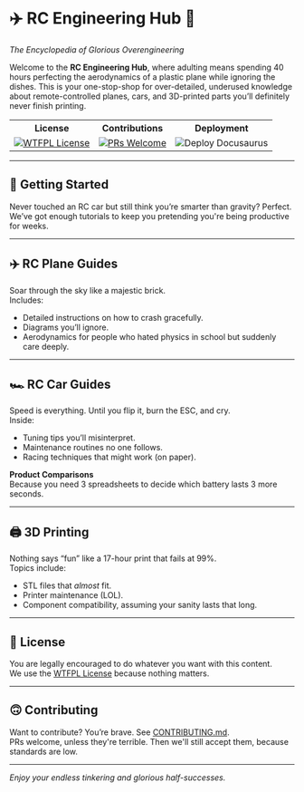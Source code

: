 # ✈️ RC Engineering Hub 🚗  
_The Encyclopedia of Glorious Overengineering_

Welcome to the **RC Engineering Hub**, where adulting means spending 40 hours perfecting the aerodynamics of a plastic plane while ignoring the dishes. This is your one-stop-shop for over-detailed, underused knowledge about remote-controlled planes, cars, and 3D-printed parts you’ll definitely never finish printing.

<table>
  <tr>
    <th>License</th>
    <th>Contributions</th>
    <th>Deployment</th>
  </tr>
  <tr>
    <td align="center">
      <a href="http://www.wtfpl.net/about/">
        <img src="https://img.shields.io/badge/License-WTFPL-brightgreen.svg" alt="WTFPL License">
      </a>
    </td>
    <td align="center">
      <a href="CONTRIBUTING.md">
        <img src="https://img.shields.io/badge/PRs-Welcome-brightgreen.svg" alt="PRs Welcome">
      </a>
    </td>
    <td align="center">
      <img src="https://github.com/CagriCatik/RC-Knowledgebase/actions/workflows/deploy.yml/badge.svg" alt="Deploy Docusaurus">
    </td>
  </tr>
</table>


---

## 🛫 Getting Started

Never touched an RC car but still think you’re smarter than gravity? Perfect. We’ve got enough tutorials to keep you pretending you're being productive for weeks.

---

## ✈️ RC Plane Guides

Soar through the sky like a majestic brick.  
Includes:
- Detailed instructions on how to crash gracefully.
- Diagrams you’ll ignore.
- Aerodynamics for people who hated physics in school but suddenly care deeply.

---

## 🏎️ RC Car Guides

Speed is everything. Until you flip it, burn the ESC, and cry.  
Inside:
- Tuning tips you’ll misinterpret.
- Maintenance routines no one follows.
- Racing techniques that might work (on paper).

**Product Comparisons**  
Because you need 3 spreadsheets to decide which battery lasts 3 more seconds.

---

## 🖨️ 3D Printing

Nothing says “fun” like a 17-hour print that fails at 99%.  
Topics include:
- STL files that _almost_ fit.
- Printer maintenance (LOL).
- Component compatibility, assuming your sanity lasts that long.

---

## 📜 License

You are legally encouraged to do whatever you want with this content.  
We use the [WTFPL License](http://www.wtfpl.net/about/) because nothing matters.

---

## 🙃 Contributing

Want to contribute? You’re brave. See [CONTRIBUTING.md](CONTRIBUTING.md).  
PRs welcome, unless they're terrible. Then we'll still accept them, because standards are low.

---

_Enjoy your endless tinkering and glorious half-successes._
